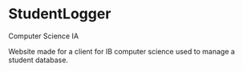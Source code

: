 # StudentLogger
Computer Science IA

Website made for a client for IB computer science used to manage a student database.
